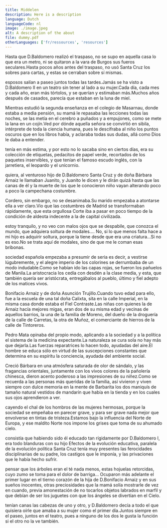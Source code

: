 ```yaml
---
title: Middelen
description: Here is a description
language: Dutch
languageCode: nl
image: ./image.jpeg
alt: A description of the about
file: dummy.pdf
otherLanguages: ['fr/ressources', 'resources']
---
```


Hasta que D.Baldomero realizó el traspaso, no se supo en aquella casa lo que era un metro, ni se quitaron a la vara de Burgos sus fueros seculares.Hasta pocos años antes del traspaso, no usó Santa Cruz los sobres para cartas, y estas se cerraban sobre sí mismas.

esposos salían a paseo juntos todas las tardes.Jamás se ha visto a D.Baldomero II en un teatro sin tener al lado a su mujer.Cada día, cada mes y cada año, eran más tórtolos, y se querían y estimaban más.Muchos años después de casados, parecía que estaban en la luna de miel.

Mientras estudió la segunda enseñanza en el colegio de Masarnau, donde estaba a media pensión, su mamá le repasaba las lecciones todas las noches, se las metía en el cerebro a puñados y a empujones, como se mete la lana en un cojín.Ved por dónde aquella señora se convirtió en sibila, intérprete de toda la ciencia humana, pues le descifraba al niño los puntos oscuros que en los libros había, y aclaraba todas sus dudas, allá como Dios le daba a entender.

tenía en más estima, y por esto no lo sacaba sino en ciertos días, era su colección de etiquetas, pedacitos de papel verde, recortados de los paquetes inservibles, y que tenían el famoso escudo inglés, con la jarretiera, el leopardo y el unicornio.

quiera, al venturoso hijo de D.Baldomero Santa Cruz y de doña Bárbara Arnaiz le llamaban Juanito, y Juanito le dicen y le dirán quizá hasta que las canas de él y la muerte de los que le conocieron niño vayan alterando poco a poco la campechana costumbre.

Cordero, sin embargo, no se desanimaba.Su marido empezaba a atontarse ella a ver claro.Vio que las costumbres de Madrid se transformaban rápidamente, que esta orgullosa Corte iba a pasar en poco tiempo de la condición de aldeota indecente a la de capital civilizada.

estoy tranquilo, y no veo con malos ojos que se despabile, que conozca el mundo, que adquiera soltura de modales.... No, si lo que menos falta hace a mi hijo es adquirir soltura, porque la tiene desde que era una criatura...Si no es eso.No se trata aquí de modales, sino de que me le coman esas bribonas.

sociedad española empezaba a presumir de seria es decir, a vestirse lúgubremente, y el alegre imperio de los colorines se derrumbaba de un modo indudable.Como se habían ido las capas rojas, se fueron los pañuelos de Manila.La aristocracia los cedía con desdén a la clase media, y esta, que también quería ser aristócrata, entregábalos al pueblo, último y fiel adepto de los matices vivos.

Bonifacio Arnaiz y de doña Asunción Trujillo.Cuando tuvo edad para ello, fue a la escuela de una tal doña Calixta, sita en la calle Imperial, en la misma casa donde estaba el Fiel Contraste.Las niñas con quienes la de Arnaiz hacía mejores migas, eran dos de su misma edad y vecinas de aquellos barrios, la una de la familia de Moreno, del dueño de la droguería de la calle de Carretas, la otra de Muñoz, el comerciante de hierros de la calle de Tintoreros.

Pedro Mata opinaba del propio modo, aplicando a la sociedad y a la política el sistema de la medicina expectante.La naturaleza se cura sola no hay más que dejarla.Las fuerzas reparatrices lo hacen todo, ayudadas del aire.El hombre se educa sólo en virtud de las suscepciones constantes que determina en su espíritu la conciencia, ayudada del ambiente social.

Creció Bárbara en una atmósfera saturada de olor de sándalo, y las fragancias orientales, juntamente con los vivos colores de la pañolería chinesca, dieron acento poderoso a las impresiones de su niñez.Como se recuerda a las personas más queridas de la familia, así vivieron y viven siempre con dulce memoria en la mente de Barbarita los dos maniquís de tamaño natural vestidos de mandarín que había en la tienda y en los cuales sus ojos aprendieron a ver.

cayendo el chal de los hombros de las mujeres hermosas, porque la sociedad se empeñaba en parecer grave, y para ser grave nada mejor que envolverse en tintas de tristeza.Estamos bajo la influencia del Norte de Europa, y ese maldito Norte nos impone los grises que toma de su ahumado cielo.

consistía que habiendo sido él educado tan rígidamente por D.Baldomero I, era todo blanduras con su hijo Efectos de la evolución educativa, paralela de la evolución política Santa Cruz tenía muy presentes las ferocidades disciplinarias de su padre, los castigos que le imponía, y las privaciones que le había hecho sufrir.

pensar que los árboles eran el té nada menos, estas hojuelas retorcidas, cuyo zumo se toma para el dolor de barriga... Ocuparon más adelante el primer lugar en el tierno corazón de la hija de D.Bonifacio Arnaiz y en sus sueños inocentes, otras preciosidades que la mamá solía mostrarle de vez en cuando, previa amonestación de no tocarlos objetos labrados en marfil y que debían de ser los juguetes con que los ángeles se divertían en el Cielo.

tenían canas las cabezas de uno y otro, y D.Baldomero decía a todo el que quisiera oírle que amaba a su mujer como el primer día.Juntos siempre en el paseo, juntos en el teatro, pues a ninguno de los dos le gusta la función si el otro no la ve también.
